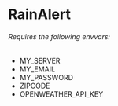 # RainAlert

###### _Requires the following envvars:_
* MY_SERVER
* MY_EMAIL
* MY_PASSWORD
* ZIPCODE
* OPENWEATHER_API_KEY